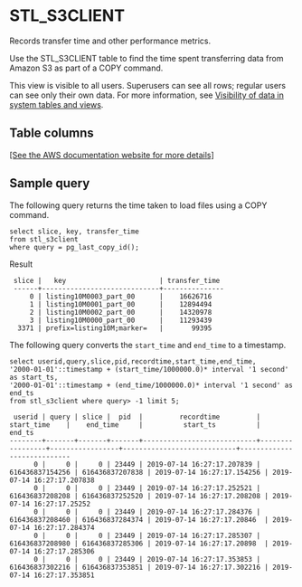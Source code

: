 # STL\_S3CLIENT<a name="r_STL_S3CLIENT"></a>

Records transfer time and other performance metrics\.

Use the STL\_S3CLIENT table to find the time spent transferring data from Amazon S3 as part of a COPY command\.

This view is visible to all users\. Superusers can see all rows; regular users can see only their own data\. For more information, see [Visibility of data in system tables and views](c_visibility-of-data.md)\.

## Table columns<a name="r_STL_S3CLIENT-table-columns2"></a>

[\[See the AWS documentation website for more details\]](http://docs.aws.amazon.com/redshift/latest/dg/r_STL_S3CLIENT.html)

## Sample query<a name="r_STL_S3CLIENT-sample-query2"></a>

The following query returns the time taken to load files using a COPY command\.

```
select slice, key, transfer_time 
from stl_s3client 
where query = pg_last_copy_id();
```

Result

```
 slice |   key                       | transfer_time
 ------+-----------------------------+---------------
     0 | listing10M0003_part_00      |    16626716
     1 | listing10M0001_part_00      |    12894494
     2 | listing10M0002_part_00      |    14320978
     3 | listing10M0000_part_00      |    11293439
  3371 | prefix=listing10M;marker=   |       99395
```

The following query converts the `start_time` and `end_time` to a timestamp\. 

```
select userid,query,slice,pid,recordtime,start_time,end_time,
'2000-01-01'::timestamp + (start_time/1000000.0)* interval '1 second' as start_ts,
'2000-01-01'::timestamp + (end_time/1000000.0)* interval '1 second' as end_ts 
from stl_s3client where query> -1 limit 5;
```

```
 userid | query | slice |  pid  |         recordtime         |   start_time    |    end_time     |          start_ts          |           end_ts           
--------+-------+-------+-------+----------------------------+-----------------+-----------------+----------------------------+----------------------------
      0 |     0 |     0 | 23449 | 2019-07-14 16:27:17.207839 | 616436837154256 | 616436837207838 | 2019-07-14 16:27:17.154256 | 2019-07-14 16:27:17.207838
      0 |     0 |     0 | 23449 | 2019-07-14 16:27:17.252521 | 616436837208208 | 616436837252520 | 2019-07-14 16:27:17.208208 | 2019-07-14 16:27:17.25252
      0 |     0 |     0 | 23449 | 2019-07-14 16:27:17.284376 | 616436837208460 | 616436837284374 | 2019-07-14 16:27:17.20846  | 2019-07-14 16:27:17.284374
      0 |     0 |     0 | 23449 | 2019-07-14 16:27:17.285307 | 616436837208980 | 616436837285306 | 2019-07-14 16:27:17.20898  | 2019-07-14 16:27:17.285306
      0 |     0 |     0 | 23449 | 2019-07-14 16:27:17.353853 | 616436837302216 | 616436837353851 | 2019-07-14 16:27:17.302216 | 2019-07-14 16:27:17.353851
```